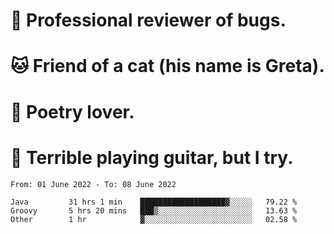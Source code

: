 # 🐛 Professional reviewer of bugs.
# 🐱 Friend of a cat (his name is Greta).
# 📜 Poetry lover.
# 🎸 Terrible playing guitar, but I try.

<!--START_SECTION:waka-->

```text
From: 01 June 2022 - To: 08 June 2022

Java         31 hrs 1 min    ███████████████████▓░░░░░   79.22 %
Groovy       5 hrs 20 mins   ███▒░░░░░░░░░░░░░░░░░░░░░   13.63 %
Other        1 hr            ▓░░░░░░░░░░░░░░░░░░░░░░░░   02.58 %
```

<!--END_SECTION:waka-->
